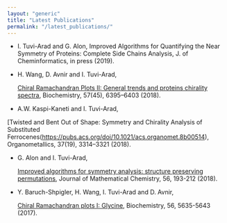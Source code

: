 ```yaml
---
layout: "generic"
title: "Latest Publications"
permalink: "/latest_publications/"
---
```


*  I. Tuvi-Arad and G. Alon,
Improved Algorithms for Quantifying the Near Symmetry of Proteins: Complete Side Chains Analysis,
J. of Cheminformatics, in press (2019).


* H. Wang, D. Avnir and I. Tuvi-Arad, 

  [Chiral Ramachandran Plots II: General trends and proteins chirality spectra](https://pubs.acs.org/doi/10.1021/acs.biochem.8b00974), 
  Biochemistry, 57(45), 6395–6403 (2018).  

* A.W. Kaspi-Kaneti and I. Tuvi-Arad, 

[Twisted and Bent Out of Shape: Symmetry and Chirality Analysis of Substituted Ferrocenes(https://pubs.acs.org/doi/10.1021/acs.organomet.8b00514), 
Organometallics, 37(19), 3314–3321 (2018).

*  G. Alon and I. Tuvi-Arad, 

   [Improved algorithms for symmetry analysis: structure preserving permutations](http://em.rdcu.be/wf/click?upn=KP7O1RED-2BlD0F9LDqGVeSKkMfrVYCoFehx3jcSzn6yk-3D_HIvUPkY4ywdDRSArvOT42gIHpEt0iDelIJCYovW4aDRYt-2FYd-2Fk3TOEiXLxF0mypvh1zleBbCxH1b7lRS-2F6rZmJFYc0oTNFcofFN98J4xHlJhaUR0Ypd1QN6zHXjyH26OYcvRM8fA5-2FeNFKdSm-2FP1-2BpPFqBIL0Wanx3kANkfplbcu9IEyS-2BrL6NPKdMLNRoO3hciXSAZDbo9sHDmGYHhpdnZJ5tK65Oep2PvLZ-2FigB-2FFIIqa4Ppw-2FxCX0jiyas95mxmqXAu3Ai3pzwECy4iB8xA-3D-3D), 
   Journal of Mathematical Chemistry, 56, 193-212 (2018).

*  Y. Baruch-Shpigler, H. Wang, I. Tuvi-Arad and D. Avnir, 

   [Chiral Ramachandran plots I: Glycine](http://pubs.acs.org/doi/abs/10.1021/acs.biochem.7b00525), 
   Biochemistry, 56, 5635-5643 (2017).
